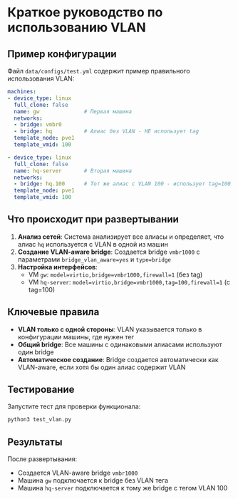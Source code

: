 # Краткое руководство по использованию VLAN

## Пример конфигурации

Файл `data/configs/test.yml` содержит пример правильного использования VLAN:

```yaml
machines:
- device_type: linux
  full_clone: false
  name: gw              # Первая машина
  networks:
  - bridge: vmbr0
  - bridge: hq          # Алиас без VLAN - НЕ использует tag
  template_node: pve1
  template_vmid: 100

- device_type: linux
  full_clone: false
  name: hq-server       # Вторая машина
  networks:
  - bridge: hq.100      # Тот же алиас с VLAN 100 - использует tag=100
  template_node: pve1
  template_vmid: 100
```

## Что происходит при развертывании

1. **Анализ сетей**: Система анализирует все алиасы и определяет, что алиас `hq` используется с VLAN в одной из машин
2. **Создание VLAN-aware bridge**: Создается bridge `vmbr1000` с параметрами `bridge_vlan_aware=yes` и `type=bridge`
3. **Настройка интерфейсов**:
   - VM `gw`: `model=virtio,bridge=vmbr1000,firewall=1` (без tag)
   - VM `hq-server`: `model=virtio,bridge=vmbr1000,tag=100,firewall=1` (с tag=100)

## Ключевые правила

- **VLAN только с одной стороны**: VLAN указывается только в конфигурации машины, где нужен тег
- **Общий bridge**: Все машины с одинаковыми алиасами используют один bridge
- **Автоматическое создание**: Bridge создается автоматически как VLAN-aware, если хотя бы один алиас содержит VLAN

## Тестирование

Запустите тест для проверки функционала:

```bash
python3 test_vlan.py
```

## Результаты

После развертывания:
- Создается VLAN-aware bridge `vmbr1000`
- Машина `gw` подключается к bridge без VLAN тега
- Машина `hq-server` подключается к тому же bridge с тегом VLAN 100
